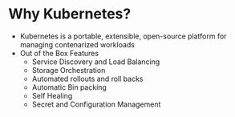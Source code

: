 # Why Kubernetes?
- Kubernetes is a portable, extensible, open-source platform for managing contenarized workloads
- Out of the Box Features 
    - Service Discovery and Load Balancing
    - Storage Orchestration
    - Automated rollouts and roll backs
    - Automatic Bin packing
    - Self Healing
    - Secret and Configuration Management